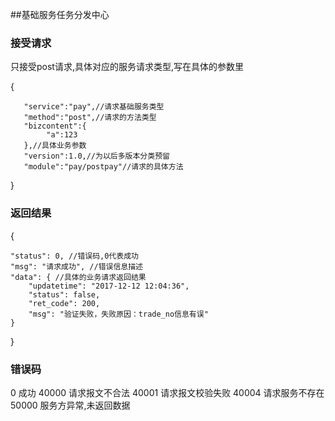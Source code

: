 ##基础服务任务分发中心

### 接受请求
只接受post请求,具体对应的服务请求类型,写在具体的参数里

 {
 
       "service":"pay",//请求基础服务类型
       "method":"post",//请求的方法类型
       "bizcontent":{
            "a":123
       },//具体业务参数
       "version":1.0,//为以后多版本分类预留
       "module":"pay/postpay"//请求的具体方法
  }

### 返回结果

{

    "status": 0, //错误码,0代表成功
    "msg": "请求成功", //错误信息描述
    "data": { //具体的业务请求返回结果
        "updatetime": "2017-12-12 12:04:36",
        "status": false,
        "ret_code": 200,
        "msg": "验证失败，失败原因：trade_no信息有误"
    }
}

### 错误码
0       成功
40000   请求报文不合法
40001   请求报文校验失败
40004   请求服务不存在
50000   服务方异常,未返回数据
